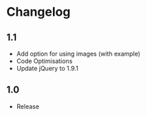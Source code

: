# Changelog

## 1.1
- Add option for using images (with example)
- Code Optimisations
- Update jQuery to 1.9.1

## 1.0
- Release